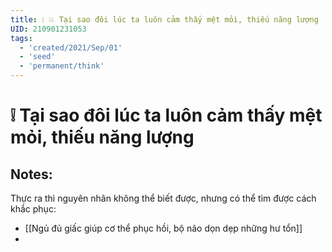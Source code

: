 ```yaml
---
title: ❕ 💥 Tại sao đôi lúc ta luôn cảm thấy mệt mỏi, thiếu năng lượng
UID: 210901231053
tags:
  - 'created/2021/Sep/01'
  - 'seed'
  - 'permanent/think'
---
```

# ❕ Tại sao đôi lúc ta luôn cảm thấy mệt mỏi, thiếu năng lượng

## Notes:
Thực ra thì nguyên nhân không thể biết được, nhưng có thể tìm được cách khắc phục:
- [[Ngủ đủ giấc giúp cơ thể phục hồi, bộ não dọn dẹp những hư tổn]]
- 

